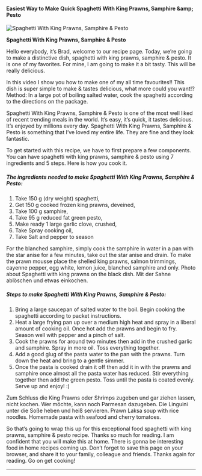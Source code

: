             

#### Easiest Way to Make Quick Spaghetti With King Prawns, Samphire &amp;amp; Pesto

![Spaghetti With King Prawns, Samphire &amp; Pesto](https://img-global.cpcdn.com/recipes/d859000f69758485/751x532cq70/spaghetti-with-king-prawns-samphire-pesto-recipe-main-photo.jpg)

**Spaghetti With King Prawns, Samphire &amp; Pesto**

Hello everybody, it’s Brad, welcome to our recipe page. Today, we’re going to make a distinctive dish, spaghetti with king prawns, samphire & pesto. It is one of my favorites. For mine, I am going to make it a bit tasty. This will be really delicious.

In this video I show you how to make one of my all time favourites!! This dish is super simple to make & tastes delicious, what more could you want!? Method: In a large pot of boiling salted water, cook the spaghetti according to the directions on the package.

Spaghetti With King Prawns, Samphire & Pesto is one of the most well liked of recent trending meals in the world. It’s easy, it’s quick, it tastes delicious. It’s enjoyed by millions every day. Spaghetti With King Prawns, Samphire & Pesto is something that I’ve loved my entire life. They are fine and they look fantastic.

To get started with this recipe, we have to first prepare a few components. You can have spaghetti with king prawns, samphire & pesto using 7 ingredients and 5 steps. Here is how you cook it.

##### The ingredients needed to make Spaghetti With King Prawns, Samphire & Pesto:

1.  Take 150 g (dry weight) spaghetti,
2.  Get 150 g cooked frozen king prawns, deveined,
3.  Take 100 g samphire,
4.  Take 95 g reduced fat green pesto,
5.  Make ready 1 large garlic clove, crushed,
6.  Take Spray cooking oil,
7.  Take Salt and pepper to season

For the blanched samphire, simply cook the samphire in water in a pan with the star anise for a few minutes, take out the star anise and drain. To make the prawn mousse place the shelled king prawns, salmon trimmings, cayenne pepper, egg white, lemon juice, blanched samphire and only. Photo about Spaghetti with king prawns on the black dish. Mit der Sahne ablöschen und etwas einkochen.

##### Steps to make Spaghetti With King Prawns, Samphire & Pesto:

1.  Bring a large saucepan of salted water to the boil. Begin cooking the spaghetti according to packet instructions.
2.  Heat a large frying pan up over a medium high heat and spray in a liberal amount of cooking oil. Once hot add the prawns and begin to fry. Season well with pepper and a pinch of salt.
3.  Cook the prawns for around two minutes then add in the crushed garlic and samphire. Spray in more oil. Toss everything together.
4.  Add a good glug of the pasta water to the pan with the prawns. Turn down the heat and bring to a gentle simmer.
5.  Once the pasta is cooked drain it off then add it in with the prawns and samphire once almost all the pasta water has reduced. Stir everything together then add the green pesto. Toss until the pasta is coated evenly. Serve up and enjoy! :)

Zum Schluss die King Prawns oder Shrimps zugeben und gar ziehen lassen, nicht kochen. Wer möchte, kann noch Parmesan dazugeben. Die Linguini unter die Soße heben und heiß servieren. Prawn Laksa soup with rice noodles. Homemade pasta with seafood and cherry tomatoes.

So that’s going to wrap this up for this exceptional food spaghetti with king prawns, samphire & pesto recipe. Thanks so much for reading. I am confident that you will make this at home. There is gonna be interesting food in home recipes coming up. Don’t forget to save this page on your browser, and share it to your family, colleague and friends. Thanks again for reading. Go on get cooking!

* * *